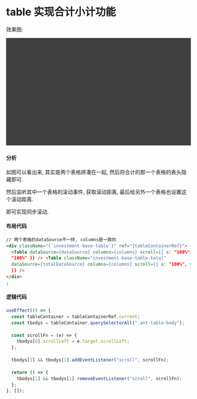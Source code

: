 # table 实现合计小计功能

效果图:

![动画](./images/animate.gif)

#### 分析

如图可以看出来, 其实是两个表格拼凑在一起, 然后将合计的那一个表格的表头隐藏即可.

然后监听其中一个表格的滚动事件, 获取滚动距离, 最后给另外一个表格也设置这个滚动距离.

即可实现同步滚动.

#### 布局代码

```html
// 两个表格的dataSource不一样, columns是一致的
<div className="{`investment-base-table`}" ref="{tableContainerRef}">
  <Table dataSource={dataSource} columns={columns} scroll={{ x: "100%", y:
  "100%" }} /> <Table className="investment-base-table-total"
  dataSource={totalDataSource} columns={columns} scroll={{ x: "100%", y: "100%"
  }} />
</div>
;
```

#### 逻辑代码

```js
useEffect(() => {
  const tableContainer = tableContainerRef.current;
  const tbodys = tableContainer.querySelectorAll(".ant-table-body");

  const scrollFn = (e) => {
    tbodys[0].scrollLeft = e.target.scrollLeft;
  };

  tbodys[1] && tbodys[1].addEventListener("scroll", scrollFn);

  return () => {
    tbodys[1] && tbodys[1].removeEventListener("scroll", scrollFn);
  };
}, []);
```
